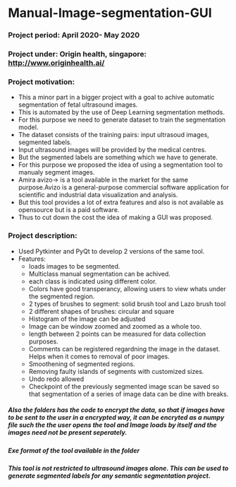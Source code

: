 # Manual-Image-segmentation-GUI

### Project period: April 2020- May 2020
### Project under: Origin health, singapore: http://www.originhealth.ai/

### Project motivation: 
- This a minor part in a bigger project with a goal to achive automatic segmentation of fetal ultrasound images.
- This is automated by the use of Deep Learning segmentation methods.
- For this purpose we need to generate dataset to train the segmentation model.
- The dataset consists of the training pairs: input ultrasoud images, segmented labels.
- Input ultrasound images will be provided by the medical centres.
- But the segmented labels are something which we have to generate.
- For this purpose we proposed the idea of using a segmentation tool to manualy segment images.
- Amira avizo-> is a tool available in the market for the same purpose.Avizo is a general-purpose commercial software application for scientific and industrial data visualization and analysis. 
- But this tool provides a lot of extra features and also is not available as opensource but is a paid software.
- Thus to cut down the cost the idea of making a GUI was proposed.

### Project description:
- Used Pytkinter and PyQt to develop 2 versions of the same tool.
- Features:
  - loads images to be segmented.
  - Multiclass manual segmentation can be achived.
  - each class is indicated using different color.
  - Colors have good transperancy, allowing users to view whats under the segmented region.
  - 2 types of brushes to segment: solid brush tool and Lazo brush tool
  - 2 different shapes of brushes: circular and square
  - Histogram of the image can be adjusted
  - Image can be window zoomed and zoomed as a whole too.
  - length between 2 points can be measured for data collection purposes.
  - Comments can be registered regardning the image in the dataset. Helps when it comes to removal of poor images.
  - Smoothening of segmented regions.
  - Removing faulty islands of segments with customized sizes.
  - Undo redo allowed 
  - Checkpoint of the previously segmented image scan be saved so that segmentation of a series of image data can be dine with breaks.

##### Also the folders has the code to encrypt the data, so that if images have to be sent to the user in a encrypted way, it can be encryted as a numpy file such the the user opens the tool and Image loads by itself and the images need not be present seperately.

##### Exe format of the tool available in the folder

##### This tool is not restricted to ultrasound images alone. This can be used to generate segmented labels for any semantic segmentation project. 
